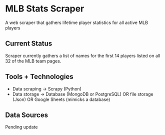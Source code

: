 # MLB Stats Scraper

A web scraper that gathers lifetime player statistics for all active MLB players

## Current Status

Scraper currently gathers a list of names for the first 14 players listed on all 32 of the MLB team pages.

## Tools + Technologies

- Data scraping -> Scrapy (Python)
- Data storage -> Database (MongoDB or PostgreSQL) OR file storage (Json) OR Google Sheets (mimicks a database)

## Data Sources

Pending update


